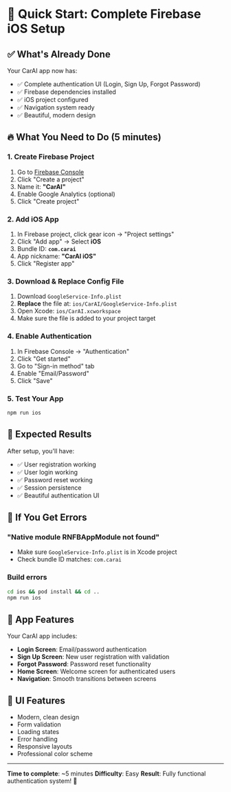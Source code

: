 # 🚀 Quick Start: Complete Firebase iOS Setup

## ✅ What's Already Done

Your CarAI app now has:
- ✅ Complete authentication UI (Login, Sign Up, Forgot Password)
- ✅ Firebase dependencies installed
- ✅ iOS project configured
- ✅ Navigation system ready
- ✅ Beautiful, modern design

## 🔥 What You Need to Do (5 minutes)

### 1. Create Firebase Project
1. Go to [Firebase Console](https://console.firebase.google.com/)
2. Click "Create a project"
3. Name it: **"CarAI"**
4. Enable Google Analytics (optional)
5. Click "Create project"

### 2. Add iOS App
1. In Firebase project, click gear icon → "Project settings"
2. Click "Add app" → Select **iOS**
3. Bundle ID: **`com.carai`**
4. App nickname: **"CarAI iOS"**
5. Click "Register app"

### 3. Download & Replace Config File
1. Download `GoogleService-Info.plist`
2. **Replace** the file at: `ios/CarAI/GoogleService-Info.plist`
3. Open Xcode: `ios/CarAI.xcworkspace`
4. Make sure the file is added to your project target

### 4. Enable Authentication
1. In Firebase Console → "Authentication"
2. Click "Get started"
3. Go to "Sign-in method" tab
4. Enable "Email/Password"
5. Click "Save"

### 5. Test Your App
```bash
npm run ios
```

## 🎯 Expected Results

After setup, you'll have:
- ✅ User registration working
- ✅ User login working
- ✅ Password reset working
- ✅ Session persistence
- ✅ Beautiful authentication UI

## 🐛 If You Get Errors

### "Native module RNFBAppModule not found"
- Make sure `GoogleService-Info.plist` is in Xcode project
- Check bundle ID matches: `com.carai`

### Build errors
```bash
cd ios && pod install && cd ..
npm run ios
```

## 📱 App Features

Your CarAI app includes:
- **Login Screen**: Email/password authentication
- **Sign Up Screen**: New user registration with validation
- **Forgot Password**: Password reset functionality
- **Home Screen**: Welcome screen for authenticated users
- **Navigation**: Smooth transitions between screens

## 🎨 UI Features

- Modern, clean design
- Form validation
- Loading states
- Error handling
- Responsive layouts
- Professional color scheme

---

**Time to complete**: ~5 minutes
**Difficulty**: Easy
**Result**: Fully functional authentication system! 🎉 